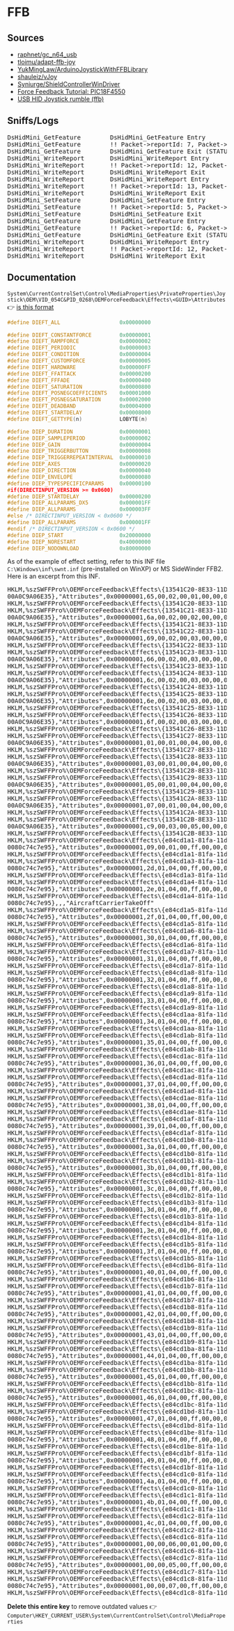 # FFB

## Sources

- [raphnet/gc_n64_usb](https://github.com/raphnet/gc_n64_usb/blob/b52ec2dbaf649edc15727646ad62f1884dd9ad5c/reportdesc.c#L21)
- [tloimu/adapt-ffb-joy](https://github.com/tloimu/adapt-ffb-joy)
- [YukMingLaw/ArduinoJoystickWithFFBLibrary](https://github.com/YukMingLaw/ArduinoJoystickWithFFBLibrary/blob/master/src/FFBDescriptor.h#L6)
- [shauleiz/vJoy](https://github.com/shauleiz/vJoy/blob/2c9a6f14967083d29f5a294b8f5ac65d3d42ac87/driver/sys/hidReportDescSingle.h#L66)
- [Syniurge/ShieldControllerWinDriver](https://github.com/Syniurge/ShieldControllerWinDriver/blob/b5c2bfa7b3e86d85c7fd7bac24cb6a4ae6ab5226/sys/hid.c#L1099)
- [Force Feedback Tutorial: PIC18F4550](https://www.microchip.com/forums/m958105.aspx)
- [USB HID Joystick rumble (ffb)](https://www.microchip.com/forums/m545778.aspx)

## Sniffs/Logs

<pre>
DsHidMini_GetFeature		DsHidMini_GetFeature Entry
DsHidMini_GetFeature		!! Packet->reportId: 7, Packet->reportBufferLen: 5, ReportSize: 32760
DsHidMini_GetFeature		DsHidMini_GetFeature Exit (STATUS_SUCCESS (0x00000000))
DsHidMini_WriteReport		DsHidMini_WriteReport Entry
DsHidMini_WriteReport		!! Packet->reportId: 12, Packet->reportBufferLen: 2, ReportSize: 32760
DsHidMini_WriteReport		DsHidMini_WriteReport Exit
DsHidMini_WriteReport		DsHidMini_WriteReport Entry
DsHidMini_WriteReport		!! Packet->reportId: 13, Packet->reportBufferLen: 2, ReportSize: 32760
DsHidMini_WriteReport		DsHidMini_WriteReport Exit
DsHidMini_SetFeature		DsHidMini_SetFeature Entry
DsHidMini_SetFeature		!! Packet->reportId: 5, Packet->reportBufferLen: 4, ReportSize: 314
DsHidMini_SetFeature		DsHidMini_SetFeature Exit
DsHidMini_GetFeature		DsHidMini_GetFeature Entry
DsHidMini_GetFeature		!! Packet->reportId: 6, Packet->reportBufferLen: 5, ReportSize: 32760
DsHidMini_GetFeature		DsHidMini_GetFeature Exit (STATUS_SUCCESS (0x00000000))
DsHidMini_WriteReport		DsHidMini_WriteReport Entry
DsHidMini_WriteReport		!! Packet->reportId: 12, Packet->reportBufferLen: 2, ReportSize: 32760
DsHidMini_WriteReport		DsHidMini_WriteReport Exit
</pre>

## Documentation

`System\CurrentControlSet\Control\MediaProperties\PrivateProperties\Joystick\OEM\VID_054C&PID_0268\OEMForceFeedback\Effects\<GUID>\Attributes` 👉 [is this format](https://docs.microsoft.com/en-us/windows/win32/api/dinputd/ns-dinputd-dieffectattributes)

```cpp
#define DIEFT_ALL                   0x00000000

#define DIEFT_CONSTANTFORCE         0x00000001
#define DIEFT_RAMPFORCE             0x00000002
#define DIEFT_PERIODIC              0x00000003
#define DIEFT_CONDITION             0x00000004
#define DIEFT_CUSTOMFORCE           0x00000005
#define DIEFT_HARDWARE              0x000000FF
#define DIEFT_FFATTACK              0x00000200
#define DIEFT_FFFADE                0x00000400
#define DIEFT_SATURATION            0x00000800
#define DIEFT_POSNEGCOEFFICIENTS    0x00001000
#define DIEFT_POSNEGSATURATION      0x00002000
#define DIEFT_DEADBAND              0x00004000
#define DIEFT_STARTDELAY            0x00008000
#define DIEFT_GETTYPE(n)            LOBYTE(n)
```

```cpp
#define DIEP_DURATION               0x00000001
#define DIEP_SAMPLEPERIOD           0x00000002
#define DIEP_GAIN                   0x00000004
#define DIEP_TRIGGERBUTTON          0x00000008
#define DIEP_TRIGGERREPEATINTERVAL  0x00000010
#define DIEP_AXES                   0x00000020
#define DIEP_DIRECTION              0x00000040
#define DIEP_ENVELOPE               0x00000080
#define DIEP_TYPESPECIFICPARAMS     0x00000100
#if(DIRECTINPUT_VERSION >= 0x0600)
#define DIEP_STARTDELAY             0x00000200
#define DIEP_ALLPARAMS_DX5          0x000001FF
#define DIEP_ALLPARAMS              0x000003FF
#else /* DIRECTINPUT_VERSION < 0x0600 */
#define DIEP_ALLPARAMS              0x000001FF
#endif /* DIRECTINPUT_VERSION < 0x0600 */
#define DIEP_START                  0x20000000
#define DIEP_NORESTART              0x40000000
#define DIEP_NODOWNLOAD             0x80000000
```

As of the example of effect setting, refer to this INF file `C:\Windows\inf\swnt.inf` (pre-installed on WinXP)  or MS SideWinder FFB2. Here is an excerpt from this INF.
<pre>
HKLM,%szSWFFPro%\OEMForceFeedback\Effects\{13541C20-8E33-11D0-9AD0-
00A0C9A06E35},"Attributes",0x00000001,65,00,02,00,01,00,00,00,ed,01,00,00,cd,01,00,00,30,00,00,00
HKLM,%szSWFFPro%\OEMForceFeedback\Effects\{13541C20-8E33-11D0-9AD0-00A0C9A06E35},,,"Constant Force"
HKLM,%szSWFFPro%\OEMForceFeedback\Effects\{13541C21-8E33-11D0-9AD0-
00A0C9A06E35},"Attributes",0x00000001,6a,00,02,00,02,00,00,00,ef,01,00,00,cf,01,00,00,30,00,00,00
HKLM,%szSWFFPro%\OEMForceFeedback\Effects\{13541C21-8E33-11D0-9AD0-00A0C9A06E35},,,"Ramp"
HKLM,%szSWFFPro%\OEMForceFeedback\Effects\{13541C22-8E33-11D0-9AD0-
00A0C9A06E35},"Attributes",0x00000001,69,00,02,00,03,00,00,00,ef,01,00,00,cf,01,00,00,30,00,00,00
HKLM,%szSWFFPro%\OEMForceFeedback\Effects\{13541C22-8E33-11D0-9AD0-00A0C9A06E35},,,"Square"
HKLM,%szSWFFPro%\OEMForceFeedback\Effects\{13541C23-8E33-11D0-9AD0-
00A0C9A06E35},"Attributes",0x00000001,66,00,02,00,03,00,00,00,ef,01,00,00,cf,01,00,00,30,00,00,00
HKLM,%szSWFFPro%\OEMForceFeedback\Effects\{13541C23-8E33-11D0-9AD0-00A0C9A06E35},,,"Sine"
HKLM,%szSWFFPro%\OEMForceFeedback\Effects\{13541C24-8E33-11D0-9AD0-
00A0C9A06E35},"Attributes",0x00000001,6c,00,02,00,03,00,00,00,ef,01,00,00,cf,01,00,00,30,00,00,00
HKLM,%szSWFFPro%\OEMForceFeedback\Effects\{13541C24-8E33-11D0-9AD0-00A0C9A06E35},,,"Triangle"
HKLM,%szSWFFPro%\OEMForceFeedback\Effects\{13541C25-8E33-11D0-9AD0-
00A0C9A06E35},"Attributes",0x00000001,6e,00,02,00,03,00,00,00,ef,01,00,00,cf,01,00,00,30,00,00,00
HKLM,%szSWFFPro%\OEMForceFeedback\Effects\{13541C25-8E33-11D0-9AD0-00A0C9A06E35},,,"Sawtooth Up"
HKLM,%szSWFFPro%\OEMForceFeedback\Effects\{13541C26-8E33-11D0-9AD0-
00A0C9A06E35},"Attributes",0x00000001,6f,00,02,00,03,00,00,00,ef,01,00,00,cf,01,00,00,30,00,00,00
HKLM,%szSWFFPro%\OEMForceFeedback\Effects\{13541C26-8E33-11D0-9AD0-00A0C9A06E35},,,"Sawtooth Down"
HKLM,%szSWFFPro%\OEMForceFeedback\Effects\{13541C27-8E33-11D0-9AD0-
00A0C9A06E35},"Attributes",0x00000001,01,00,01,00,04,00,00,00,29,01,00,00,09,01,00,00,30,00,00,00
HKLM,%szSWFFPro%\OEMForceFeedback\Effects\{13541C27-8E33-11D0-9AD0-00A0C9A06E35},,,"Spring"
HKLM,%szSWFFPro%\OEMForceFeedback\Effects\{13541C28-8E33-11D0-9AD0-
00A0C9A06E35},"Attributes",0x00000001,03,00,01,00,04,00,00,00,29,01,00,00,09,01,00,00,30,00,00,00
HKLM,%szSWFFPro%\OEMForceFeedback\Effects\{13541C28-8E33-11D0-9AD0-00A0C9A06E35},,,"Damper"
HKLM,%szSWFFPro%\OEMForceFeedback\Effects\{13541C29-8E33-11D0-9AD0-
00A0C9A06E35},"Attributes",0x00000001,05,00,01,00,04,00,00,00,29,01,00,00,09,01,00,00,30,00,00,00
HKLM,%szSWFFPro%\OEMForceFeedback\Effects\{13541C29-8E33-11D0-9AD0-00A0C9A06E35},,,"Inertia"
HKLM,%szSWFFPro%\OEMForceFeedback\Effects\{13541C2A-8E33-11D0-9AD0-
00A0C9A06E35},"Attributes",0x00000001,07,00,01,00,04,00,00,00,29,01,00,00,09,01,00,00,30,00,00,00
HKLM,%szSWFFPro%\OEMForceFeedback\Effects\{13541C2A-8E33-11D0-9AD0-00A0C9A06E35},,,"Friction"
HKLM,%szSWFFPro%\OEMForceFeedback\Effects\{13541C2B-8E33-11D0-9AD0-
00A0C9A06E35},"Attributes",0x00000001,c9,00,03,00,05,00,00,00,6f,01,00,00,4f,00,00,00,30,00,00,00
HKLM,%szSWFFPro%\OEMForceFeedback\Effects\{13541C2B-8E33-11D0-9AD0-00A0C9A06E35},,,"Custom"
HKLM,%szSWFFPro%\OEMForceFeedback\Effects\{e84cd1a1-81fa-11d0-94ab-
0080c74c7e95},"Attributes",0x00000001,09,00,01,00,ff,00,00,00,29,01,00,00,09,01,00,00,30,00,00,00
HKLM,%szSWFFPro%\OEMForceFeedback\Effects\{e84cd1a1-81fa-11d0-94ab-0080c74c7e95},,,"Wall"
HKLM,%szSWFFPro%\OEMForceFeedback\Effects\{e84cd1a3-81fa-11d0-94ab-
0080c74c7e95},"Attributes",0x00000001,2d,01,04,00,ff,00,00,00,ef,00,00,00,cf,00,00,00,30,00,00,00
HKLM,%szSWFFPro%\OEMForceFeedback\Effects\{e84cd1a3-81fa-11d0-94ab-0080c74c7e95},,,"RandomNoise"
HKLM,%szSWFFPro%\OEMForceFeedback\Effects\{e84cd1a4-81fa-11d0-94ab-
0080c74c7e95},"Attributes",0x00000001,2e,01,04,00,ff,00,00,00,ef,00,00,00,cf,00,00,00,30,00,00,00
HKLM,%szSWFFPro%\OEMForceFeedback\Effects\{e84cd1a4-81fa-11d0-94ab-
0080c74c7e95},,,"AircraftCarrierTakeOff"
HKLM,%szSWFFPro%\OEMForceFeedback\Effects\{e84cd1a5-81fa-11d0-94ab-
0080c74c7e95},"Attributes",0x00000001,2f,01,04,00,ff,00,00,00,ef,00,00,00,cf,00,00,00,30,00,00,00
HKLM,%szSWFFPro%\OEMForceFeedback\Effects\{e84cd1a5-81fa-11d0-94ab-0080c74c7e95},,,"BasketballDribble"
HKLM,%szSWFFPro%\OEMForceFeedback\Effects\{e84cd1a6-81fa-11d0-94ab-
0080c74c7e95},"Attributes",0x00000001,30,01,04,00,ff,00,00,00,ef,00,00,00,cf,00,00,00,30,00,00,00
HKLM,%szSWFFPro%\OEMForceFeedback\Effects\{e84cd1a6-81fa-11d0-94ab-0080c74c7e95},,,"CarEngineIdle"
HKLM,%szSWFFPro%\OEMForceFeedback\Effects\{e84cd1a7-81fa-11d0-94ab-
0080c74c7e95},"Attributes",0x00000001,31,01,04,00,ff,00,00,00,ef,00,00,00,cf,00,00,00,30,00,00,00
HKLM,%szSWFFPro%\OEMForceFeedback\Effects\{e84cd1a7-81fa-11d0-94ab-0080c74c7e95},,,"ChainsawIdle"
HKLM,%szSWFFPro%\OEMForceFeedback\Effects\{e84cd1a8-81fa-11d0-94ab-
0080c74c7e95},"Attributes",0x00000001,32,01,04,00,ff,00,00,00,ef,00,00,00,cf,00,00,00,30,00,00,00
HKLM,%szSWFFPro%\OEMForceFeedback\Effects\{e84cd1a8-81fa-11d0-94ab-0080c74c7e95},,,"ChainsawInAction"
HKLM,%szSWFFPro%\OEMForceFeedback\Effects\{e84cd1a9-81fa-11d0-94ab-
0080c74c7e95},"Attributes",0x00000001,33,01,04,00,ff,00,00,00,ef,00,00,00,cf,00,00,00,30,00,00,00
HKLM,%szSWFFPro%\OEMForceFeedback\Effects\{e84cd1a9-81fa-11d0-94ab-0080c74c7e95},,,"DieselEngineIdle"
HKLM,%szSWFFPro%\OEMForceFeedback\Effects\{e84cd1aa-81fa-11d0-94ab-
0080c74c7e95},"Attributes",0x00000001,34,01,04,00,ff,00,00,00,ef,00,00,00,cf,00,00,00,30,00,00,00
HKLM,%szSWFFPro%\OEMForceFeedback\Effects\{e84cd1aa-81fa-11d0-94ab-0080c74c7e95},,,"Jump"
HKLM,%szSWFFPro%\OEMForceFeedback\Effects\{e84cd1ab-81fa-11d0-94ab-
0080c74c7e95},"Attributes",0x00000001,35,01,04,00,ff,00,00,00,ef,00,00,00,cf,00,00,00,30,00,00,00
HKLM,%szSWFFPro%\OEMForceFeedback\Effects\{e84cd1ab-81fa-11d0-94ab-0080c74c7e95},,,"Land"
HKLM,%szSWFFPro%\OEMForceFeedback\Effects\{e84cd1ac-81fa-11d0-94ab-
0080c74c7e95},"Attributes",0x00000001,36,01,04,00,ff,00,00,00,ef,00,00,00,cf,00,00,00,30,00,00,00
HKLM,%szSWFFPro%\OEMForceFeedback\Effects\{e84cd1ac-81fa-11d0-94ab-0080c74c7e95},,,"MachineGun"
HKLM,%szSWFFPro%\OEMForceFeedback\Effects\{e84cd1ad-81fa-11d0-94ab-
0080c74c7e95},"Attributes",0x00000001,37,01,04,00,ff,00,00,00,ef,00,00,00,cf,00,00,00,30,00,00,00
HKLM,%szSWFFPro%\OEMForceFeedback\Effects\{e84cd1ad-81fa-11d0-94ab-0080c74c7e95},,,"Punched"
HKLM,%szSWFFPro%\OEMForceFeedback\Effects\{e84cd1ae-81fa-11d0-94ab-
0080c74c7e95},"Attributes",0x00000001,38,01,04,00,ff,00,00,00,ef,00,00,00,cf,00,00,00,30,00,00,00
HKLM,%szSWFFPro%\OEMForceFeedback\Effects\{e84cd1ae-81fa-11d0-94ab-0080c74c7e95},,,"RocketLaunch"
HKLM,%szSWFFPro%\OEMForceFeedback\Effects\{e84cd1af-81fa-11d0-94ab-
0080c74c7e95},"Attributes",0x00000001,39,01,04,00,ff,00,00,00,ef,00,00,00,cf,00,00,00,30,00,00,00
HKLM,%szSWFFPro%\OEMForceFeedback\Effects\{e84cd1af-81fa-11d0-94ab-0080c74c7e95},,,"SecretDoor"
HKLM,%szSWFFPro%\OEMForceFeedback\Effects\{e84cd1b0-81fa-11d0-94ab-
0080c74c7e95},"Attributes",0x00000001,3a,01,04,00,ff,00,00,00,ef,00,00,00,cf,00,00,00,30,00,00,00
HKLM,%szSWFFPro%\OEMForceFeedback\Effects\{e84cd1b0-81fa-11d0-94ab-0080c74c7e95},,,"SwitchClick"
HKLM,%szSWFFPro%\OEMForceFeedback\Effects\{e84cd1b1-81fa-11d0-94ab-
0080c74c7e95},"Attributes",0x00000001,3b,01,04,00,ff,00,00,00,ef,00,00,00,cf,00,00,00,30,00,00,00
HKLM,%szSWFFPro%\OEMForceFeedback\Effects\{e84cd1b1-81fa-11d0-94ab-0080c74c7e95},,,"WindGust"
HKLM,%szSWFFPro%\OEMForceFeedback\Effects\{e84cd1b2-81fa-11d0-94ab-
0080c74c7e95},"Attributes",0x00000001,3c,01,04,00,ff,00,00,00,ef,00,00,00,cf,00,00,00,30,00,00,00
HKLM,%szSWFFPro%\OEMForceFeedback\Effects\{e84cd1b2-81fa-11d0-94ab-0080c74c7e95},,,"WindShear"
HKLM,%szSWFFPro%\OEMForceFeedback\Effects\{e84cd1b3-81fa-11d0-94ab-
0080c74c7e95},"Attributes",0x00000001,3d,01,04,00,ff,00,00,00,ef,00,00,00,cf,00,00,00,30,00,00,00
HKLM,%szSWFFPro%\OEMForceFeedback\Effects\{e84cd1b3-81fa-11d0-94ab-0080c74c7e95},,,"Pistol"
HKLM,%szSWFFPro%\OEMForceFeedback\Effects\{e84cd1b4-81fa-11d0-94ab-
0080c74c7e95},"Attributes",0x00000001,3e,01,04,00,ff,00,00,00,ef,00,00,00,cf,00,00,00,30,00,00,00
HKLM,%szSWFFPro%\OEMForceFeedback\Effects\{e84cd1b4-81fa-11d0-94ab-0080c74c7e95},,,"Shotgun"
HKLM,%szSWFFPro%\OEMForceFeedback\Effects\{e84cd1b5-81fa-11d0-94ab-
0080c74c7e95},"Attributes",0x00000001,3f,01,04,00,ff,00,00,00,ef,00,00,00,cf,00,00,00,30,00,00,00
HKLM,%szSWFFPro%\OEMForceFeedback\Effects\{e84cd1b5-81fa-11d0-94ab-0080c74c7e95},,,"Laser1"
HKLM,%szSWFFPro%\OEMForceFeedback\Effects\{e84cd1b6-81fa-11d0-94ab-
0080c74c7e95},"Attributes",0x00000001,40,01,04,00,ff,00,00,00,ef,00,00,00,cf,00,00,00,30,00,00,00
HKLM,%szSWFFPro%\OEMForceFeedback\Effects\{e84cd1b6-81fa-11d0-94ab-0080c74c7e95},,,"Laser2"
HKLM,%szSWFFPro%\OEMForceFeedback\Effects\{e84cd1b7-81fa-11d0-94ab-
0080c74c7e95},"Attributes",0x00000001,41,01,04,00,ff,00,00,00,ef,00,00,00,cf,00,00,00,30,00,00,00
HKLM,%szSWFFPro%\OEMForceFeedback\Effects\{e84cd1b7-81fa-11d0-94ab-0080c74c7e95},,,"Laser3"
HKLM,%szSWFFPro%\OEMForceFeedback\Effects\{e84cd1b8-81fa-11d0-94ab-
0080c74c7e95},"Attributes",0x00000001,42,01,04,00,ff,00,00,00,ef,00,00,00,cf,00,00,00,30,00,00,00
HKLM,%szSWFFPro%\OEMForceFeedback\Effects\{e84cd1b8-81fa-11d0-94ab-0080c74c7e95},,,"Laser4"
HKLM,%szSWFFPro%\OEMForceFeedback\Effects\{e84cd1b9-81fa-11d0-94ab-
0080c74c7e95},"Attributes",0x00000001,43,01,04,00,ff,00,00,00,ef,00,00,00,cf,00,00,00,30,00,00,00
HKLM,%szSWFFPro%\OEMForceFeedback\Effects\{e84cd1b9-81fa-11d0-94ab-0080c74c7e95},,,"Laser5"
HKLM,%szSWFFPro%\OEMForceFeedback\Effects\{e84cd1ba-81fa-11d0-94ab-
0080c74c7e95},"Attributes",0x00000001,44,01,04,00,ff,00,00,00,ef,00,00,00,cf,00,00,00,30,00,00,00
HKLM,%szSWFFPro%\OEMForceFeedback\Effects\{e84cd1ba-81fa-11d0-94ab-0080c74c7e95},,,"Laser6"
HKLM,%szSWFFPro%\OEMForceFeedback\Effects\{e84cd1bb-81fa-11d0-94ab-
0080c74c7e95},"Attributes",0x00000001,45,01,04,00,ff,00,00,00,ef,00,00,00,cf,00,00,00,30,00,00,00
HKLM,%szSWFFPro%\OEMForceFeedback\Effects\{e84cd1bb-81fa-11d0-94ab-0080c74c7e95},,,"OutOfAmmo"
HKLM,%szSWFFPro%\OEMForceFeedback\Effects\{e84cd1bc-81fa-11d0-94ab-
0080c74c7e95},"Attributes",0x00000001,46,01,04,00,ff,00,00,00,ef,00,00,00,cf,00,00,00,30,00,00,00
HKLM,%szSWFFPro%\OEMForceFeedback\Effects\{e84cd1bc-81fa-11d0-94ab-0080c74c7e95},,,"LightningGun"
HKLM,%szSWFFPro%\OEMForceFeedback\Effects\{e84cd1bd-81fa-11d0-94ab-
0080c74c7e95},"Attributes",0x00000001,47,01,04,00,ff,00,00,00,ef,00,00,00,cf,00,00,00,30,00,00,00
HKLM,%szSWFFPro%\OEMForceFeedback\Effects\{e84cd1bd-81fa-11d0-94ab-0080c74c7e95},,,"Missile"
HKLM,%szSWFFPro%\OEMForceFeedback\Effects\{e84cd1be-81fa-11d0-94ab-
0080c74c7e95},"Attributes",0x00000001,48,01,04,00,ff,00,00,00,ef,00,00,00,cf,00,00,00,30,00,00,00
HKLM,%szSWFFPro%\OEMForceFeedback\Effects\{e84cd1be-81fa-11d0-94ab-0080c74c7e95},,,"GatlingGun"
HKLM,%szSWFFPro%\OEMForceFeedback\Effects\{e84cd1bf-81fa-11d0-94ab-
0080c74c7e95},"Attributes",0x00000001,49,01,04,00,ff,00,00,00,ef,00,00,00,cf,00,00,00,30,00,00,00
HKLM,%szSWFFPro%\OEMForceFeedback\Effects\{e84cd1bf-81fa-11d0-94ab-0080c74c7e95},,,"ShortPlasma"
HKLM,%szSWFFPro%\OEMForceFeedback\Effects\{e84cd1c0-81fa-11d0-94ab-
0080c74c7e95},"Attributes",0x00000001,4a,01,04,00,ff,00,00,00,ef,00,00,00,cf,00,00,00,30,00,00,00
HKLM,%szSWFFPro%\OEMForceFeedback\Effects\{e84cd1c0-81fa-11d0-94ab-0080c74c7e95},,,"PlasmaCannon1"
HKLM,%szSWFFPro%\OEMForceFeedback\Effects\{e84cd1c1-81fa-11d0-94ab-
0080c74c7e95},"Attributes",0x00000001,4b,01,04,00,ff,00,00,00,ef,00,00,00,cf,00,00,00,30,00,00,00
HKLM,%szSWFFPro%\OEMForceFeedback\Effects\{e84cd1c1-81fa-11d0-94ab-0080c74c7e95},,,"PlasmaCannon2"
HKLM,%szSWFFPro%\OEMForceFeedback\Effects\{e84cd1c2-81fa-11d0-94ab-
0080c74c7e95},"Attributes",0x00000001,4c,01,04,00,ff,00,00,00,ef,00,00,00,cf,00,00,00,30,00,00,00
HKLM,%szSWFFPro%\OEMForceFeedback\Effects\{e84cd1c2-81fa-11d0-94ab-0080c74c7e95},,,"Cannon"
HKLM,%szSWFFPro%\OEMForceFeedback\Effects\{e84cd1c6-81fa-11d0-94ab-
0080c74c7e95},"Attributes",0x00000001,00,00,06,00,01,00,00,00,60,01,00,00,40,01,00,00,30,00,00,00
HKLM,%szSWFFPro%\OEMForceFeedback\Effects\{e84cd1c6-81fa-11d0-94ab-0080c74c7e95},,,"Raw Force"
HKLM,%szSWFFPro%\OEMForceFeedback\Effects\{e84cd1c7-81fa-11d0-94ab-
0080c74c7e95},"Attributes",0x00000001,00,00,05,00,ff,00,00,00,65,01,00,00,4d,00,00,00,30,00,00,00
HKLM,%szSWFFPro%\OEMForceFeedback\Effects\{e84cd1c7-81fa-11d0-94ab-0080c74c7e95},,,"VFX Effect"
HKLM,%szSWFFPro%\OEMForceFeedback\Effects\{e84cd1c8-81fa-11d0-94ab-
0080c74c7e95},"Attributes",0x00000001,00,00,07,00,ff,00,00,00,20,01,00,00,00,01,00,00,30,00,00,00
HKLM,%szSWFFPro%\OEMForceFeedback\Effects\{e84cd1c8-81fa-11d0-94ab-0080c74c7e95},,,"RTC Spring"
</pre>

**Delete this entire key** to remove outdated values 👉 `Computer\HKEY_CURRENT_USER\System\CurrentControlSet\Control\MediaProperties`
